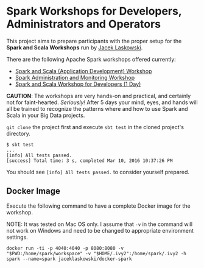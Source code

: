 # Spark Workshops for Developers, Administrators and Operators

This project aims to prepare participants with the proper setup for the **Spark and Scala Workshops** run by [Jacek Laskowski](https://twitter.com/jaceklaskowski).

There are the following Apache Spark workshops offered currently:

* [Spark and Scala (Application Development) Workshop](AGENDA.md)
* [Spark Administration and Monitoring Workshop](AGENDA-admin.md)
* [Spark and Scala Workshop for Developers (1 Day)](AGENDA-ONE-DAY.md)

**CAUTION**: The workshops are very hands-on and practical, and certainly not for faint-hearted. _Seriously!_ After 5 days your mind, eyes, and hands will all be trained to recognize the patterns where and how to use Spark and Scala in your Big Data projects.

`git clone` the project first and execute `sbt test` in the cloned project's directory.

```
$ sbt test
...
[info] All tests passed.
[success] Total time: 3 s, completed Mar 10, 2016 10:37:26 PM
```

You should see `[info] All tests passed.` to consider yourself prepared.

## Docker Image

Execute the following command to have a complete Docker image for the workshop.

NOTE: It was tested on Mac OS only. I assume that `-v` in the command will not work on Windows and need to be changed to appropriate environment settings.

```
docker run -ti -p 4040:4040 -p 8080:8080 -v "$PWD:/home/spark/workspace" -v "$HOME/.ivy2":/home/spark/.ivy2 -h spark --name=spark jaceklaskowski/docker-spark
```
